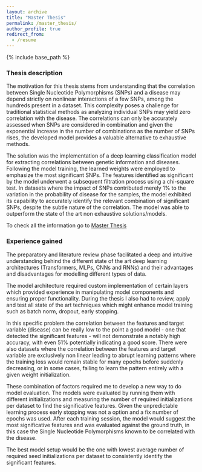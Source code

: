 ```yaml
---
layout: archive
title: "Master Thesis"
permalink: /master_thesis/
author_profile: true
redirect_from:
  - /resume
---
```


{% include base_path %}


### Thesis description
The motivation for this thesis stems from understanding that the correlation between Single Nucleotide Polymorphisms (SNPs) and a disease may depend strictly on
nonlinear interactions of a few SNPs, among the hundreds present in a dataset. This complexity poses a challenge for
traditional statistical methods as analyzing individual SNPs may yield zero correlation with the disease. The
correlations can only be accurately assessed when SNPs are considered in combination and given the exponential
increase in the number of combinations as the number of SNPs rises, the developed model provides a valuable
alternative to exhaustive methods.

The solution was the implementation of a deep learning classification model for extracting correlations between genetic information
and diseases. Following the model training, the learned weights were employed to emphasize the most significant
SNPs. The features identified as significant by the model underwent a subsequent filtration process using a
chi-square test. In datasets where the impact of SNPs contributed merely 1% to the variation in the probability of
disease for the samples, the model exhibited its capability to accurately identify the relevant combination of
significant SNPs, despite the subtle nature of the correlation. The model was able to outperform the state of the
art non exhaustive solutions/models.

To check all the information go to [Master Thesis](https://hbvsa.github.io/files/Henrique_Sousa_MSc_Thesis.pdf)

### Experience gained

The preparatory and literature review phase facilitated a deep and intuitive understanding behind the different state of the art deep learning architectures (Transformers, MLPs, CNNs and RNNs) and their advantages and disadvantages for modelling different types of data.

The model architecture required custom implementation of certain layers which provided experience in manipulating model components and ensuring proper functionality. During the thesis I also had to review, apply and test all state of the art techniques which might enhance model training such as batch norm, dropout, early stopping.

In this specific problem the correlation between the features and target variable (disease) can be really low to the point a good model - one that detected the significant features - will not demonstrate a notably high accuracy, with even 51% potentially indicating a good score. There were also datasets where the correlation between the features and target variable are exclusively non linear leading to abrupt learning patterns where the training loss would remain stable for many epochs before suddenly decreasing, or in some cases, failing to learn the pattern entirely with a given weight initialization.

These combination of factors required me to develop a new way to do model evaluation. The models were evaluated by running them with different initializations and measuring the number of required initializations per dataset to find the significative features. Given the unpredictable learning process early stopping was not a option and a fix number of epochs was used. After each training session, the model would suggest the most significative features and was evaluated against the ground truth, in this case the Single Nucleotide Polymorphisms known to be correlated with the disease.

The best model setup would be the one with lowest average number of required seed initializations per dataset to consistently identify the significant features.
